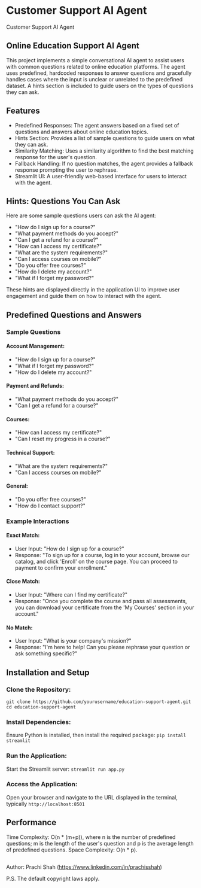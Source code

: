# Customer Support AI Agent
Customer Support AI Agent


## Online Education Support AI Agent
This project implements a simple conversational AI agent to assist users with common questions related to online education platforms. The agent uses predefined, hardcoded responses to answer questions and gracefully handles cases where the input is unclear or unrelated to the predefined dataset. A hints section is included to guide users on the types of questions they can ask.


## Features
- Predefined Responses: The agent answers based on a fixed set of questions and answers about online education topics.
- Hints Section: Provides a list of sample questions to guide users on what they can ask.
- Similarity Matching: Uses a similarity algorithm to find the best matching response for the user's question.
- Fallback Handling: If no question matches, the agent provides a fallback response prompting the user to rephrase.
- Streamlit UI: A user-friendly web-based interface for users to interact with the agent.


## Hints: Questions You Can Ask
Here are some sample questions users can ask the AI agent:

- "How do I sign up for a course?"
- "What payment methods do you accept?"
- "Can I get a refund for a course?"
- "How can I access my certificate?"
- "What are the system requirements?"
- "Can I access courses on mobile?"
- "Do you offer free courses?"
- "How do I delete my account?"
- "What if I forget my password?"

These hints are displayed directly in the application UI to improve user engagement and guide them on how to interact with the agent.


## Predefined Questions and Answers
### Sample Questions
#### Account Management:
- "How do I sign up for a course?"
- "What if I forget my password?"
- "How do I delete my account?"

#### Payment and Refunds:
- "What payment methods do you accept?"
- "Can I get a refund for a course?"

#### Courses:
- "How can I access my certificate?"
- "Can I reset my progress in a course?"

#### Technical Support:
- "What are the system requirements?"
- "Can I access courses on mobile?"

#### General:
- "Do you offer free courses?"
- "How do I contact support?"


### Example Interactions
#### Exact Match:
- User Input: "How do I sign up for a course?"
- Response: "To sign up for a course, log in to your account, browse our catalog, and click 'Enroll' on the course page. You can proceed to payment to confirm your enrollment."

#### Close Match:
- User Input: "Where can I find my certificate?"
- Response: "Once you complete the course and pass all assessments, you can download your certificate from the 'My Courses' section in your account."

#### No Match:
- User Input: "What is your company's mission?"
- Response: "I'm here to help! Can you please rephrase your question or ask something specific?"


## Installation and Setup
### Clone the Repository:
```git clone https://github.com/yourusername/education-support-agent.git ```
```cd education-support-agent```

### Install Dependencies:
Ensure Python is installed, then install the required package:
```pip install streamlit```

### Run the Application:
Start the Streamlit server:
```streamlit run app.py```

### Access the Application:
Open your browser and navigate to the URL displayed in the terminal, typically ```http://localhost:8501```


## Performance
Time Complexity: O(n * (m+p)), where n is the number of predefined questions; m is the length of the user's question and p is the average length of predefined questions.
Space Complexity: O(n * p).


##
Author: Prachi Shah (https://www.linkedin.com/in/prachisshah)

P.S. The default copyright laws apply.

